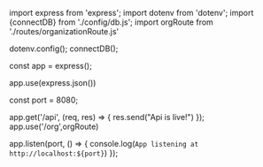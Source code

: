 import express from 'express';
import dotenv from 'dotenv';
import {connectDB} from './config/db.js';
import orgRoute from './routes/organizationRoute.js'

dotenv.config();
connectDB();

const app = express();

app.use(express.json())

const port = 8080;

app.get('/api', (req, res) => {
    res.send("Api is live!")
});
app.use('/org',orgRoute)

app.listen(port, () => {
    console.log(`App listening at http://localhost:${port}`)
});